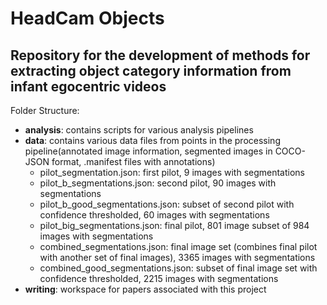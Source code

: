 # HeadCam Objects
## Repository for the development of methods for extracting object category information from infant egocentric videos

Folder Structure:
<ul>
  <li><b>analysis</b>: contains scripts for various analysis pipelines</li>
  <li><b>data</b>: contains various data files from points in the processing pipeline(annotated image information, segmented images in COCO-JSON format, .manifest files with annotations)
    <ul>
      <li>pilot_segmentation.json: first pilot, 9 images with segmentations</li>
      <li>pilot_b_segmentations.json: second pilot, 90 images with segmentations</li>
      <li>pilot_b_good_segmentations.json: subset of second pilot with confidence thresholded, 60 images with segmentations</li>
      <li>pilot_big_segmentations.json: final pilot, 801 image subset of 984 images with segmentations</li>
      <li>combined_segmentations.json: final image set (combines final pilot with another set of final images), 3365 images with segmentations</li>
      <li>combined_good_segmentations.json: subset of final image set with confidence thresholded, 2215 images with segmentations</li>
    </ul>
  </li>
  <li> <b>writing</b>: workspace for papers associated with this project </li>

</ul>
